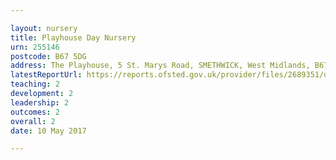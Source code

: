 ```yaml
---

layout: nursery
title: Playhouse Day Nursery
urn: 255146
postcode: B67 5DG
address: The Playhouse, 5 St. Marys Road, SMETHWICK, West Midlands, B67 5DG
latestReportUrl: https://reports.ofsted.gov.uk/provider/files/2689351/urn/255146.pdf
teaching: 2
development: 2
leadership: 2
outcomes: 2
overall: 2
date: 10 May 2017

---
```

